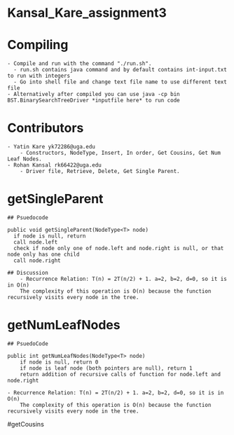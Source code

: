 # Kansal_Kare_assignment3

# Compiling

    - Compile and run with the command "./run.sh".
      - run.sh contains java command and by default contains int-input.txt to run with integers
      - Go into shell file and change text file name to use different text file
    - Alternatively after compiled you can use java -cp bin BST.BinarySearchTreeDriver *inputfile here* to run code

# Contributors
    - Yatin Kare yk72286@uga.edu
        - Constructors, NodeType, Insert, In order, Get Cousins, Get Num Leaf Nodes.
    - Rohan Kansal rk66422@uga.edu
        - Driver file, Retrieve, Delete, Get Single Parent.

# getSingleParent
    ## Psuedocode
    
    public void getSingleParent(NodeType<T> node)
      if node is null, return
      call node.left
      check if node only one of node.left and node.right is null, or that node only has one child
      call node.right

    ## Discussion
        - Recurrence Relation: T(n) = 2T(n/2) + 1. a=2, b=2, d=0, so it is in O(n)
        The complexity of this operation is O(n) because the function recursively visits every node in the tree.

# getNumLeafNodes
    ## PsuedoCode

    public int getNumLeafNodes(NodeType<T> node)
        if node is null, return 0
        if node is leaf node (both pointers are null), return 1
        return addition of recursive calls of function for node.left and node.right

    - Recurrence Relation: T(n) = 2T(n/2) + 1. a=2, b=2, d=0, so it is in O(n)
        The complexity of this operation is O(n) because the function recursively visits every node in the tree.

#getCousins


